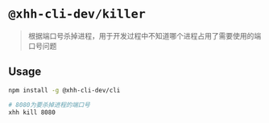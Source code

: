 # `@xhh-cli-dev/killer`

> 根据端口号杀掉进程，用于开发过程中不知道哪个进程占用了需要使用的端口号问题

## Usage

```bash
npm install -g @xhh-cli-dev/cli

# 8080为要杀掉进程的端口号
xhh kill 8080
```

